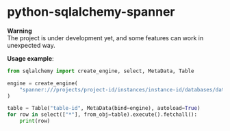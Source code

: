# python-sqlalchemy-spanner

**Warning**  
The project is under development yet, and some features can work in unexpected way.  

**Usage example**:

```python
from sqlalchemy import create_engine, select, MetaData, Table

engine = create_engine(
    "spanner:///projects/project-id/instances/instance-id/databases/database-id"
)

table = Table("table-id", MetaData(bind=engine), autoload=True)
for row in select(["*"], from_obj=table).execute().fetchall():
    print(row)
```
